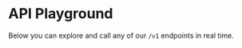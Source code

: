 # API Playground

Below you can explore and call any of our `/v1` endpoints in real time.

<swagger-ui src="http://127.0.0.1:8000/openapi.json" />
